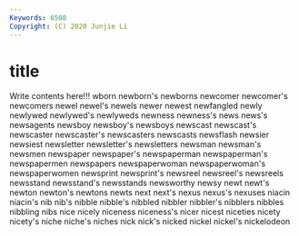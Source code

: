 ```yaml
---
Keywords: 6508
Copyright: (C) 2020 Junjie Li
---
```


# title

Write contents here!!!
wborn 
newborn's 
newborns 
newcomer 
newcomer's
newcomers 
newel 
newel's 
newels 
newer 
newest 
newfangled 
newly 
newlywed 
newlywed's
newlyweds 
newness 
newness's 
news 
news's 
newsagents 
newsboy 
newsboy's 
newsboys 
newscast
newscast's 
newscaster 
newscaster's 
newscasters 
newscasts 
newsflash 
newsier 
newsiest 
newsletter 
newsletter's
newsletters 
newsman 
newsman's 
newsmen 
newspaper 
newspaper's 
newspaperman 
newspaperman's 
newspapermen 
newspapers
newspaperwoman 
newspaperwoman's 
newspaperwomen 
newsprint 
newsprint's 
newsreel 
newsreel's 
newsreels 
newsstand 
newsstand's
newsstands 
newsworthy 
newsy 
newt 
newt's 
newton 
newton's 
newtons 
newts 
next
next's 
nexus 
nexus's 
nexuses 
niacin 
niacin's 
nib 
nib's 
nibble 
nibble's
nibbled 
nibbler 
nibbler's 
nibblers 
nibbles 
nibbling 
nibs 
nice 
nicely 
niceness
niceness's 
nicer 
nicest 
niceties 
nicety 
nicety's 
niche 
niche's 
niches 
nick
nick's 
nicked 
nickel 
nickel's 
nickelodeon 
